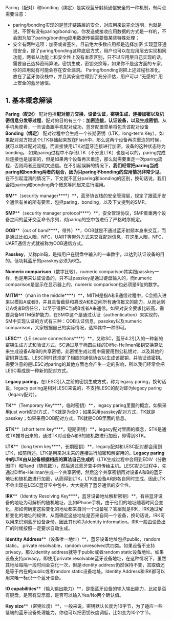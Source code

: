 Paring（配对）和bonding（绑定）是实现蓝牙射频通信安全的一种机制，有两点需要注意：
- paring/bonding实现的是蓝牙链路层的安全，对应用来说完全透明，也就是说，不管有没有paring/bonding，你发送或接收应用数据的方式是一样的，不会因为加了paring/bonding应用数据传输需要做某些特殊处理；
- 安全有两种选项：加密或者签名，目前绝大多数应用都是选择加密
实现蓝牙通信安全，除了paring/bonding这种底层方式，用户也可以在应用层去实现相同功能，两者从功能上和安全性上没有本质区别，只不过应用层自己实现的话，需要自己选择密码算法，密钥生成，密钥交换等，如果你不是这方面的专家，你的应用就有可能会存在安全漏洞。
Paring/bonding则把上述过程标准化，放在了蓝牙协议栈中，并且其安全性得到了充分评估，用户可以 “无感的” 用上安全的蓝牙通信。
## 1. 基本概念解读
**Paring（配对）**
配对包括**配对能力交换，设备认证，密钥生成，连接加密以及机密信息分发等过程**，配对的目的有三个：**加密连接，认证设备，以及生成密钥**。从手机角度看，一旦设备跟手机配对成功，蓝牙配置菜单将包含该配对设备
**Bonding（绑定）**
配对过程中会生成一个长期密钥（LTK，long-term Key），如果配对双方把这个LTK存储起来放在Flash中，那么这两个设备再次重连的时候，就可以跳过配对流程，而直接使用LTK对蓝牙连接进行加密，设备的这种状态称为bonding。
如果paring过程中不存储LTK（不分发LTK）也是可以的，paring完成后连接也是加密的，但是如果两个设备再次重连，那么就需要重走一次paring流程，否则两者还是明文通信。在不引起误解的情况下，**我们经常把paring当成paring和bonding两者的组合，因为只paring不bonding的应用情况非常少见**。在不引起混淆的情况下，下文就不区分paring和bonding的区别，换句话说，我们会把paring和bonding两个概念等同起来进行混用。

**SM****（security manager****）**，蓝牙协议栈的安全管理层，规定了跟蓝牙安全通信有关的所有要素，包括paring，bonding，以及下文提到的SMP。

**SMP****（security manager protocol****）**，安全管理协议，SMP着重两个设备之间的蓝牙交互命令序列，对paring的空中包进行了严格时序规定。

**OOB****（out of band****，带外）**，OOB就是不通过蓝牙射频本身来交互，而是通过比如人眼，NFC，UART等带外方式来交互配对信息，在这里人眼，NFC，UART通信方式就被称为OOB通信方式。

**Passkey**，又称pin码，是指用户在键盘中输入的一串数字，以达到认证设备的目的。低功耗蓝牙的passkey必须为6位。

**Numeric comparison**（数字比较），numeric comparison其实跟passkey一样，也是用来认证设备的，只不过passkey是通过键盘输入的，而numeric comparison是显示在显示器上的，numeric comparison也必须是6位的数字。

**MITM****（man in the middle****）**，MITM是指A和B通信过程中，C会插入进来以模拟A或者B，并且具备截获和篡改A和B之间所有通信报文的能力，从而达到让A或者B信任它，以至于错把C当成B或者A来通信。如果对安全要求比较高，需要具备MITM保护能力，在SM中这个是通过认证（authentication）来实现的，SM中实现认证的方式有三种：OOB认证信息，passkey以及numeric comparison，大家根据自己的实际情况，选择其中一种即可。

**LESC****（LE secure connections****）**，又称SC，蓝牙4.2引入的一种新的密钥生成方式和验证方式，SC通过基于椭圆曲线的Diffie-Hellman密钥交换算法来生成设备A和B的共享密钥，此密钥生成过程中需要用到公私钥对，以及其他的密码算法库。LESC同时还规定了相应的通信协议以生成该密钥，并验证该密钥。需要注意的是LESC对paring的其他方面也会产生一定的影响，所以我们经常会把LESC看成是一种新的配对方式。

**Legacy paring**，在LESC引入之前的密钥生成方式，称为legacy paring，换句话说，legacy paring是相对LESC来说的，不支持LESC的配对即为legacy paring（legacy配对）。

**TK****（Temporary Key****，临时密钥）**，legacy paring里面的概念，如果采用just work配对方式，TK就是为全0；如果采用passkey配对方式，TK就是passkey；如果采用OOB配对方式，TK就是OOB里面的信息。

**STK****（short term key****，短期密钥）**，legacy配对里面的概念，STK是通过TK推导出来的，通过TK对设备A和B的随机数进行加密，即得到STK。

**LTK****（long term key****，长期密钥）**，legacy配对和LESC配对都会用到LTK，如前所述，LTK是用来对未来的连接进行加密和解密用的。**Legacy paring****中的LTK****由从设备根据相应的算法自己生成的**（LTK生成过程中会用到EDIV（分散因子）和Rand（随机数）），然后通过蓝牙空中包传给主机。LESC配对过程中，先通过Diffie-Hellman生成一个共享密钥，然后这个共享密钥再对设备A和B的蓝牙地址和随机数进行加密，从而得到LTK，LTK由设备A和B各自同时生成，因此LTK不会出现在LESC蓝牙空中包中，大大提高了蓝牙通信的安全性。

**IRK****（Identity Resolving Key****，蓝牙设备地址解析密钥）**，有些蓝牙设备的地址为可解析的随机地址，比如iPhone手机，由于他们的地址随着时间会变化，那如何确定这些变化的地址都来自同一个设备呢？答案就是IRK，IRK通过解析变化的地址的规律，从而确定这些地址是否来自同一个设备，换句话说，IRK可以用来识别蓝牙设备身份，因此其也称为Identity information。IRK一般由设备出厂的时候按照一定要求自动生成。

**Identity Address****（设备唯一地址）**，蓝牙设备地址包括public，random static， private resolvable，random unresolved共四类。如果设备不支持privacy，那么identity address就等于public或者random static设备地址。如果设备支持privacy，即使用private resolvable蓝牙设备地址，在这种情况下，虽然其地址每隔一段时间会变化一次，但是identity address仍然保持不变，其取值还是等于内在的public或者random static设备地址。Identity Address和IRK都可以用来唯一标识一个蓝牙设备。

**IO capabilities****（输入输出能力）**，是指蓝牙设备的输入输出能力，比如是否有键盘，是否有显示器，是否可以输入Yes/No两个确认值。

**Key size****（密钥长度）**，一般来说，密钥默认长度为16字节，为了适应一些低端的蓝牙设备处理能力，你也可以把密钥长度调低，比如变为10个字节。
